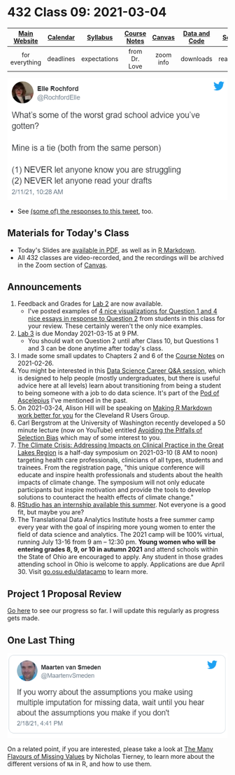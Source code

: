 # 432 Class 09: 2021-03-04

[Main Website](https://thomaselove.github.io/432/) | [Calendar](https://thomaselove.github.io/432/calendar.html) | [Syllabus](https://thomaselove.github.io/432-2021-syllabus/) | [Course Notes](https://thomaselove.github.io/432-notes/) | [Canvas](https://canvas.case.edu) | [Data and Code](https://github.com/THOMASELOVE/432-data) | [Sources](https://github.com/THOMASELOVE/432-2021/edit/master/references) | [Contact Us](https://thomaselove.github.io/432/contact.html)
:-----------: | :--------------: | :----------: | :---------: | :-------------: | :-----------: | :------------: | :-------------:
for everything | deadlines | expectations | from Dr. Love | zoom info | downloads | read/watch | need help?

![](https://github.com/THOMASELOVE/432-2021/blob/master/classes/class09/figures/rochford_tw.png)

- See [(some of) the responses to this tweet](https://twitter.com/RochfordElle/status/1359887143225733124), too.

## Materials for Today's Class

- Today's Slides are [available in PDF](https://github.com/THOMASELOVE/432-2021/blob/master/classes/class09/432_2021_slides09.pdf), as well as in [R Markdown](https://github.com/THOMASELOVE/432-2021/blob/master/classes/class09/432_2021_slides09.Rmd).
- All 432 classes are video-recorded, and the recordings will be archived in the Zoom section of [Canvas](https://canvas.case.edu).

## Announcements

1. Feedback and Grades for [Lab 2](https://github.com/THOMASELOVE/432-2021/tree/master/labs/lab02#post-deadline-materials) are now available.
    - I've posted examples of [4 nice visualizations for Question 1 and 4 nice essays in response to Question 2](https://github.com/THOMASELOVE/432-2021/blob/master/labs/lab02/sketch/examples.md) from students in this class for your review. These certainly weren't the only nice examples.
2. [Lab 3](https://github.com/THOMASELOVE/432-2021/tree/master/labs/lab03) is due Monday 2021-03-15 at 9 PM. 
    - You should wait on Question 2 until after Class 10, but Questions 1 and 3 can be done anytime after today's class.
3. I made some small updates to Chapters 2 and 6 of the [Course Notes](https://thomaselove.github.io/432-notes/) on 2021-02-26. 
4. You might be interested in this [Data Science Career Q&A session](https://www.youtube.com/watch?v=Nd3fvAILfMk), which is designed to help people (mostly undergraduates, but there is useful advice here at all levels) learn about transitioning from being a student to being someone with a job to do data science. It's part of the [Pod of Ascelepius](https://www.youtube.com/channel/UCkEz2tDR5K6AjlKw-JrV57w) I've mentioned in the past.
5. On 2021-03-24, Alison Hill will be speaking on [Making R Markdown work better for you](https://www.meetup.com/Cleveland-UseR-Group/events/274520287) for the Cleveland R Users Group.
6. Carl Bergstrom at the University of Washington recently developed a 50 minute lecture (now on YouTube) entitled [Avoiding the Pitfalls of Selection Bias](https://www.youtube.com/watch?v=eSVg_DqPkNM) which may of some interest to you.
7. [The Climate Crisis: Addressing Impacts on Clinical Practice in the Great Lakes Region](https://www.eventbrite.com/e/the-climate-crisis-addressing-impacts-on-clinical-practice-great-lakes-tickets-138287576865) is a half-day symposium on 2021-03-10 (8 AM to noon) targeting health care professionals, clinicians of all types, students and trainees. From the registration page, "this unique conference will educate and inspire health professionals and students about the health impacts of climate change. The symposium will not only educate participants but inspire motivation and provide the tools to develop solutions to counteract the health effects of climate change."
8. [RStudio has an internship available this summer](https://rstudio.com/about/job-posting/?gh_jid=4387673003). Not everyone is a good fit, but maybe you are?
9. The Translational Data Analytics Institute hosts a free summer camp every year with the goal of inspiring more young women to enter the field of data science and analytics.  The 2021 camp will be 100% virtual, running July 13-16 from 9 am – 12:30 pm.  **Young women who will be entering grades 8, 9, or 10 in autumn 2021** and attend schools within the State of Ohio are encouraged to apply.  Any student in those grades attending school in Ohio is welcome to apply.  Applications are due April 30.  Visit [go.osu.edu/datacamp](https://protect-us.mimecast.com/s/oT-oC0RpJjCGVkB42c2dhJ2?domain=tdai.osu.edu/) to learn more.

## Project 1 Proposal Review

[Go here](https://github.com/THOMASELOVE/432-2021/blob/master/project1/proposal_review.md) to see our progress so far. I will update this regularly as progress gets made.

## One Last Thing

![](https://github.com/THOMASELOVE/432-2021/blob/master/classes/class09/figures/maarten_tw.png)

On a related point, if you are interested, please take a look at [The Many Flavours of Missing Values](https://www.njtierney.com/post/2020/09/17/missing-flavour/) by Nicholas Tierney, to learn more about the different versions of `NA` in R, and how to use them.

